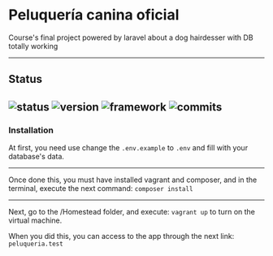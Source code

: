 # Peluquería canina oficial
Course's final project powered by laravel about a dog hairdesser with DB totally working

---
## Status
![status](https://img.shields.io/badge/status-WIP-green.svg?colorB=00C106) ![version](https://img.shields.io/badge/version-0.1.0-green.svg?colorB=00C106) ![framework](https://img.shields.io/badge/framework-laravel-blue.svg?) ![commits](https://img.shields.io/badge/commits-42-blue.svg?)
---

### Installation
At first, you need use change the `.env.example` to `.env` and fill with your database's data.

---
Once done this, you must have installed vagrant and composer, and in the terminal, execute the next command: 
`composer install`

---

Next, go to the /Homestead folder, and execute: `vagrant up` to turn on the virtual machine.

When you did this, you can access to the app through the next link: `peluqueria.test`
